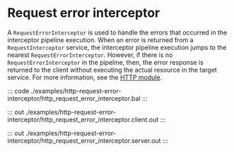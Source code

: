 # Request error interceptor

A `RequestErrorInterceptor` is used to handle the errors that occurred in the interceptor pipeline execution. 
When an error is returned from a `RequestInterceptor` service, the interceptor pipeline execution jumps to the
nearest `RequestErrorInterceptor`. However, if there is no `RequestErrorInterceptor` in the pipeline, then, 
the error response is returned to the client without executing the actual resource in the target service.
For more information, see the [HTTP module](https://docs.central.ballerina.io/ballerina/http/latest/).

::: code ./examples/http-request-error-interceptor/http_request_error_interceptor.bal :::

::: out ./examples/http-request-error-interceptor/http_request_error_interceptor.client.out :::

::: out ./examples/http-request-error-interceptor/http_request_error_interceptor.server.out :::